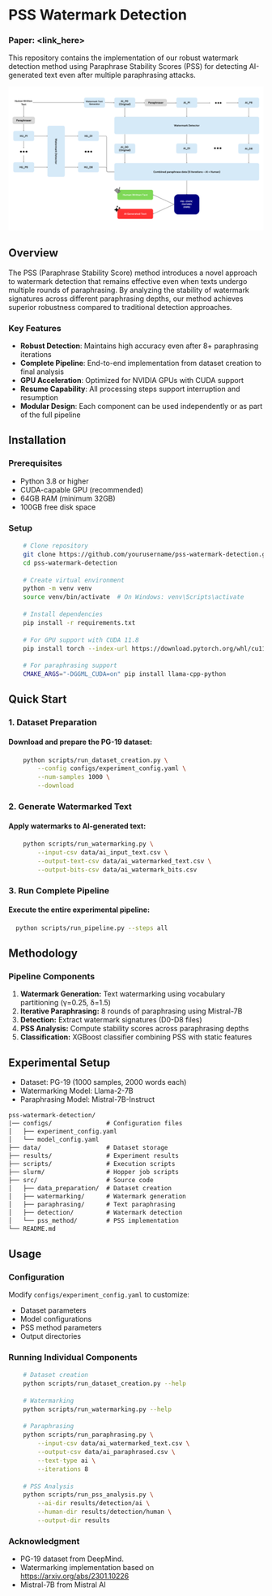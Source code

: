 # PSS Watermark Detection
### Paper: <link_here>

This repository contains the implementation of our robust watermark detection method using Paraphrase Stability Scores (PSS) for detecting AI-generated text even after multiple paraphrasing attacks.

![](Pipeline.png)

## Overview
The PSS (Paraphrase Stability Score) method introduces a novel approach to watermark detection that remains effective even when texts undergo multiple rounds of paraphrasing. By analyzing the stability of watermark signatures across different paraphrasing depths, our method achieves superior robustness compared to traditional detection approaches.

### Key Features

- **Robust Detection**: Maintains high accuracy even after 8+ paraphrasing iterations
- **Complete Pipeline**: End-to-end implementation from dataset creation to final analysis
- **GPU Acceleration**: Optimized for NVIDIA GPUs with CUDA support
- **Resume Capability**: All processing steps support interruption and resumption
- **Modular Design**: Each component can be used independently or as part of the full pipeline

## Installation

### Prerequisites

- Python 3.8 or higher
- CUDA-capable GPU (recommended)
- 64GB RAM (minimum 32GB)
- 100GB free disk space

### Setup
```bash
    # Clone repository
    git clone https://github.com/yourusername/pss-watermark-detection.git
    cd pss-watermark-detection
    
    # Create virtual environment
    python -m venv venv
    source venv/bin/activate  # On Windows: venv\Scripts\activate
    
    # Install dependencies
    pip install -r requirements.txt
    
    # For GPU support with CUDA 11.8
    pip install torch --index-url https://download.pytorch.org/whl/cu118
    
    # For paraphrasing support
    CMAKE_ARGS="-DGGML_CUDA=on" pip install llama-cpp-python
```

## Quick Start
### 1. Dataset Preparation
#### Download and prepare the PG-19 dataset:
```bash
    python scripts/run_dataset_creation.py \
        --config configs/experiment_config.yaml \
        --num-samples 1000 \
        --download
```

### 2. Generate Watermarked Text
#### Apply watermarks to AI-generated text:
```bash
    python scripts/run_watermarking.py \
        --input-csv data/ai_input_text.csv \
        --output-text-csv data/ai_watermarked_text.csv \
        --output-bits-csv data/ai_watermark_bits.csv
```

### 3. Run Complete Pipeline
#### Execute the entire experimental pipeline:
```bash
  python scripts/run_pipeline.py --steps all
```

## Methodology
### Pipeline Components
1. **Watermark Generation:** Text watermarking using vocabulary partitioning (γ=0.25, δ=1.5)
2. **Iterative Paraphrasing:** 8 rounds of paraphrasing using Mistral-7B
3. **Detection:** Extract watermark signatures (D0-D8 files)
4. **PSS Analysis:** Compute stability scores across paraphrasing depths
5. **Classification:** XGBoost classifier combining PSS with static features

## Experimental Setup
* Dataset: PG-19 (1000 samples, 2000 words each)
* Watermarking Model: Llama-2-7B
* Paraphrasing Model: Mistral-7B-Instruct

```commandline
pss-watermark-detection/
|── configs/               # Configuration files
│   ├── experiment_config.yaml
│   └── model_config.yaml
├── data/                  # Dataset storage
├── results/               # Experiment results
├── scripts/               # Execution scripts
├── slurm/                 # Hopper job scripts
├── src/                   # Source code
│   ├── data_preparation/  # Dataset creation
│   ├── watermarking/      # Watermark generation
│   ├── paraphrasing/      # Text paraphrasing  
│   ├── detection/         # Watermark detection
│   └── pss_method/        # PSS implementation
└── README.md
```

## Usage
### Configuration
Modify `configs/experiment_config.yaml` to customize:
* Dataset parameters
* Model configurations
* PSS method parameters
* Output directories

### Running Individual Components
```bash
    # Dataset creation
    python scripts/run_dataset_creation.py --help
    
    # Watermarking
    python scripts/run_watermarking.py --help
    
    # Paraphrasing
    python scripts/run_paraphrasing.py \
        --input-csv data/ai_watermarked_text.csv \
        --output-csv data/ai_paraphrased.csv \
        --text-type ai \
        --iterations 8
    
    # PSS Analysis
    python scripts/run_pss_analysis.py \
        --ai-dir results/detection/ai \
        --human-dir results/detection/human \
        --output-dir results
```

### Acknowledgment
* PG-19 dataset from DeepMind.
* Watermarking implementation based on https://arxiv.org/abs/2301.10226
* Mistral-7B from Mistral AI

